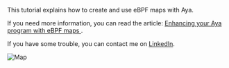 This tutorial explains how to create and use eBPF maps with Aya.

If you need more information, you can read the article: [Enhancing your Aya program with eBPF maps ](https://dev.to/littlejo/enhancing-your-aya-program-with-ebpf-maps-4hdj).

If you have some trouble, you can contact me on [LinkedIn](https://www.linkedin.com/in/joseph-ligier-4b86632).

![Map](https://dev-to-uploads.s3.amazonaws.com/uploads/articles/gmi8dgug5rg81rm3n7t3.png)

